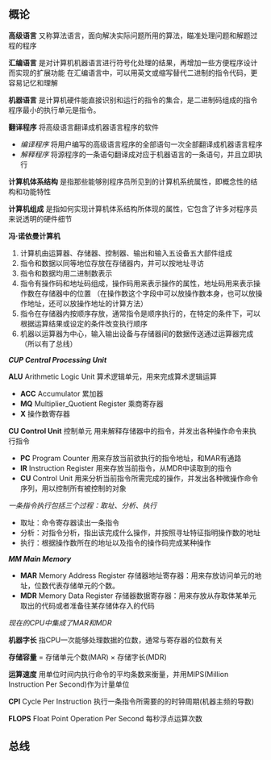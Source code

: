 ## 概论
**高级语言** 又称算法语言，面向解决实际问题所用的算法，瞄准处理问题和解题过程的程序

**汇编语言** 是对计算机机器语言进行符号化处理的结果，再增加一些方便程序设计而实现的扩展功能
在汇编语言中，可以用英文或缩写替代二进制的指令代码，更容易记忆和理解

**机器语言** 是计算机硬件能直接识别和运行的指令的集合，是二进制码组成的指令
程序最小的执行单元是指令。

**翻译程序** 将高级语言翻译成机器语言程序的软件
- *编译程序* 将用户编写的高级语言程序的全部语句一次全部翻译成机器语言程序
- *解释程序* 将源程序的一条语句翻译成对应于机器语言的一条语句，并且立即执行

**计算机体系结构** 是指那些能够别程序员所见到的计算机系统属性，即概念性的结构和功能特性

**计算机组成** 是指如何实现计算机体系结构所体现的属性，它包含了许多对程序员来说透明的硬件细节

**冯·诺依曼计算机**
1. 计算机由运算器、存储器、控制器、输出和输入五设备五大部件组成
2. 指令和数据以同等地位存放在存储器内，并可以按地址寻访
3. 指令和数据均用二进制数表示
4. 指令有操作码和地址码组成，操作码用来表示操作的属性，地址码用来表示操作数在存储器中的位置 
（在操作数这个字段中可以放操作数本身，也可以放操作地址，还可以放操作地址的计算方法）
5. 指令在存储器内按顺序存放，通常指令是顺序执行的，在特定的条件下，可以根据运算结果或设定的条件改变执行顺序
6. 机器以运算器为中心，输入输出设备与存储器间的数据传送通过运算器完成（所以有了总线）

***CUP Central Processing Unit***

**ALU** Arithmetic Logic Unit 算术逻辑单元，用来完成算术逻辑运算
- **ACC** Accumulator 累加器
- **MQ** Multiplier_Quotient Register 乘商寄存器 
- **X** 操作数寄存器

**CU Control Unit** 控制单元 用来解释存储器中的指令，并发出各种操作命令来执行指令
- **PC** Program Counter 用来存放当前欲执行的指令地址，和MAR有通路
- **IR** Instruction Register 用来存放当前指令，从MDR中读取到的指令
- **CU** Control Unit 用来分析当前指令所需完成的操作，并发出各种微操作命令序列，用以控制所有被控制的对象
	
*一条指令执行包括三个过程：取址、分析、执行*
- 取址：命令寄存器读出一条指令
- 分析：对指令分析，指出该完成什么操作，并按照寻址特征指明操作数的地址
- 执行：根据操作数所在的地址以及指令的操作码完成某种操作
	

***MM Main Memory***
- **MAR** Memory Address Register 存储器地址寄存器：用来存放访问单元的地址，位数代表存储单元的个数。
- **MDR** Memory Data Register 存储器数据寄存器：用来存放从存取体某单元取出的代码或者准备往某存储体存入的代码

*现在的CPU中集成了MAR和MDR*

**机器字长** 指CPU一次能够处理数据的位数，通常与寄存器的位数有关

**存储容量** = 存储单元个数(MAR) × 存储字长(MDR)

**运算速度** 用单位时间内执行命令的平均条数来衡量，并用MIPS(Million Instruction Per Second)作为计量单位

**CPI** Cycle Per Instruction 执行一条指令所需要的的时钟周期(机器主频的导数)

**FLOPS** Float Point Operation Per Second 每秒浮点运算次数

## 总线